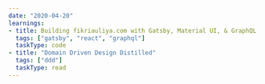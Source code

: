 ```yaml
---
date: "2020-04-20"
learnings:
- title: Building fikriauliya.com with Gatsby, Material UI, & GraphQL
  tags: ["gatsby", "react", "graphql"]
  taskType: code
- title: "Domain Driven Design Distilled"
  tags: ["ddd"]
  taskType: read
---
```

